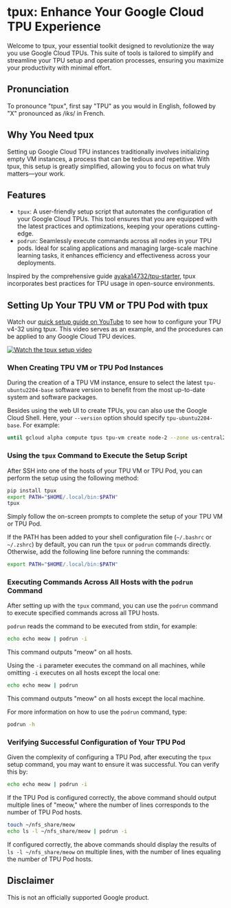 # tpux: Enhance Your Google Cloud TPU Experience

Welcome to tpux, your essential toolkit designed to revolutionize the way you use Google Cloud TPUs. This suite of tools is tailored to simplify and streamline your TPU setup and operation processes, ensuring you maximize your productivity with minimal effort.

## Pronunciation

To pronounce "tpux", first say "TPU" as you would in English, followed by "X" pronounced as /iks/ in French.

## Why You Need tpux

Setting up Google Cloud TPU instances traditionally involves initializing empty VM instances, a process that can be tedious and repetitive. With tpux, this setup is greatly simplified, allowing you to focus on what truly matters—your work.

## Features

- `tpux`: A user-friendly setup script that automates the configuration of your Google Cloud TPUs. This tool ensures that you are equipped with the latest practices and optimizations, keeping your operations cutting-edge.
- `podrun`: Seamlessly execute commands across all nodes in your TPU pods. Ideal for scaling applications and managing large-scale machine learning tasks, it enhances efficiency and effectiveness across your deployments.

Inspired by the comprehensive guide [ayaka14732/tpu-starter](https://github.com/ayaka14732/tpu-starter), tpux incorporates best practices for TPU usage in open-source environments.

## Setting Up Your TPU VM or TPU Pod with tpux

Watch our [quick setup guide on YouTube](https://www.youtube.com/watch?v=a42YnpzcEYM) to see how to configure your TPU v4-32 using tpux. This video serves as an example, and the procedures can be applied to any Google Cloud TPU devices.

[![Watch the tpux setup video](https://img.youtube.com/vi/a42YnpzcEYM/maxresdefault.jpg)](https://www.youtube.com/watch?v=a42YnpzcEYM)

### When Creating TPU VM or TPU Pod Instances

During the creation of a TPU VM instance, ensure to select the latest `tpu-ubuntu2204-base` software version to benefit from the most up-to-date system and software packages.

Besides using the web UI to create TPUs, you can also use the Google Cloud Shell. Here, your `--version` option should specify `tpu-ubuntu2204-base`. For example:

```sh
until gcloud alpha compute tpus tpu-vm create node-2 --zone us-central2-b --accelerator-type v4-32 --version tpu-ubuntu2204-base ; do : ; done
```

### Using the `tpux` Command to Execute the Setup Script

After SSH into one of the hosts of your TPU VM or TPU Pod, you can perform the setup using the following method:

```sh
pip install tpux
export PATH="$HOME/.local/bin:$PATH"
tpux
```

Simply follow the on-screen prompts to complete the setup of your TPU VM or TPU Pod.

If the PATH has been added to your shell configuration file (`~/.bashrc` or `~/.zshrc`) by default, you can run the `tpux` or `podrun` commands directly. Otherwise, add the following line before running the commands:

```sh
export PATH="$HOME/.local/bin:$PATH"
```

### Executing Commands Across All Hosts with the `podrun` Command

After setting up with the `tpux` command, you can use the `podrun` command to execute specified commands across all TPU hosts.

`podrun` reads the command to be executed from stdin, for example:

```sh
echo echo meow | podrun -i
```

This command outputs "meow" on all hosts.

Using the `-i` parameter executes the command on all machines, while omitting `-i` executes on all hosts except the local one:

```sh
echo echo meow | podrun
```

This command outputs "meow" on all hosts except the local machine.

For more information on how to use the `podrun` command, type:

```sh
podrun -h
```

### Verifying Successful Configuration of Your TPU Pod

Given the complexity of configuring a TPU Pod, after executing the `tpux` setup command, you may want to ensure it was successful. You can verify this by:

```sh
echo echo meow | podrun -i
```

If the TPU Pod is configured correctly, the above command should output multiple lines of "meow," where the number of lines corresponds to the number of TPU Pod hosts.

```sh
touch ~/nfs_share/meow
echo ls -l ~/nfs_share/meow | podrun -i
```

If configured correctly, the above commands should display the results of `ls -l ~/nfs_share/meow` on multiple lines, with the number of lines equaling the number of TPU Pod hosts.

## Disclaimer

This is not an officially supported Google product.
